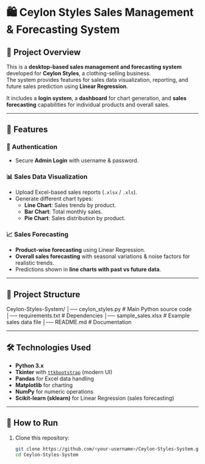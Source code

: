 # 🛍️ Ceylon Styles Sales Management & Forecasting System

## 📌 Project Overview
This is a **desktop-based sales management and forecasting system** developed for **Ceylon Styles**, a clothing-selling business.  
The system provides features for sales data visualization, reporting, and future sales prediction using **Linear Regression**.  

It includes a **login system**, a **dashboard** for chart generation, and **sales forecasting** capabilities for individual products and overall sales.

---

## 🎯 Features
### 🔑 Authentication
- Secure **Admin Login** with username & password.

### 📊 Sales Data Visualization
- Upload Excel-based sales reports (`.xlsx` / `.xls`).  
- Generate different chart types:
  - **Line Chart**: Sales trends by product.  
  - **Bar Chart**: Total monthly sales.  
  - **Pie Chart**: Sales distribution by product.  

### 📈 Sales Forecasting
- **Product-wise forecasting** using Linear Regression.  
- **Overall sales forecasting** with seasonal variations & noise factors for realistic trends.  
- Predictions shown in **line charts with past vs future data**.

---

## 📂 Project Structure
Ceylon-Styles-System/
│── ceylon_styles.py # Main Python source code
│── requirements.txt # Dependencies
│── sample_sales.xlsx # Example sales data file
│── README.md # Documentation


---

## 🛠️ Technologies Used
- **Python 3.x**  
- **Tkinter** with [`ttkbootstrap`](https://github.com/israel-dryer/ttkbootstrap) (modern UI)  
- **Pandas** for Excel data handling  
- **Matplotlib** for charting  
- **NumPy** for numeric operations  
- **Scikit-learn (sklearn)** for Linear Regression (sales forecasting)  

---

## 🚀 How to Run
1. Clone this repository:
   ```bash
   git clone https://github.com/<your-username>/Ceylon-Styles-System.git
   cd Ceylon-Styles-System
